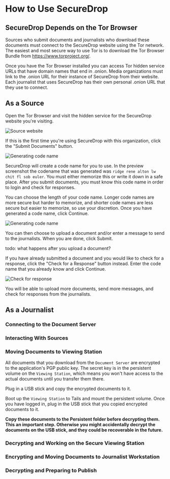 # How to Use SecureDrop

## SecureDrop Depends on the Tor Browser

Sources who submit documents and journalists who download these documents must connect to the SecureDrop website using the Tor network. The easiest and most secure way to use Tor is to download the Tor Browser Bundle from https://www.torproject.org/.

Once you have the Tor Browser installed you can access Tor hidden service URLs that have domain names that end in .onion. Media organizations must link to the .onion URL for their instance of SecureDrop from their website. Each journalist that uses SecureDrop has their own personal .onion URL that they use to connect.

## As a Source

Open the Tor Browser and visit the hidden service for the SecureDrop website you're visiting.

![Source website](https://raw.github.com/freedomofpress/securedrop/master/docs/images/manual/source1.png)

If this is the first time you're using SecureDrop with this organization, click the "Submit Documents" button.

![Generating code name](https://raw.github.com/freedomofpress/securedrop/master/docs/images/manual/source2.png)

SecureDrop will create a code name for you to use. In the preview screenshot the codename that was generated was `ridge rene alton lw chit fl sob euler`. You must either memorize this or write it down in a safe place. After you submit documents, you must know this code name in order to login and check for responses.

You can choose the length of your code name. Longer code names are more secure but harder to memorize, and shorter code names are less secure but easier to memorize, so use your discretion. Once you have generated a code name, click Continue.

![Generating code name](https://raw.github.com/freedomofpress/securedrop/master/docs/images/manual/source3.png)

You can then choose to upload a document and/or enter a message to send to the journalists. When you are done, click Submit.

todo: what happens after you upload a document?

If you have already submitted a document and you would like to check for a response, click the "Check for a Response" button instead. Enter the code name that you already know and click Continue.

![Check for response](https://raw.github.com/freedomofpress/securedrop/master/docs/images/manual/source4.png)

You will be able to upload more documents, send more messages, and check for responses from the journalists.

## As a Journalist

### Connecting to the Document Server

### Interacting With Sources

### Moving Documents to Viewing Station

All documents that you download from the `Document Server` are encrypted to the application's PGP public key. The secret key is in the persistent volume on the `Viewing Station`, which means you won't have access to the actual documents until you transfer them there.

Plug in a USB stick and copy the encrypted documents to it.

Boot up the `Viewing Station` to Tails and mount the persistent volume. Once you have logged in, plug in the USB stick that you copied encrypted documents to it.

**Copy these documents to the Persistent folder before decrypting them. This an important step. Otherwise you might accidentally decrypt the documents on the USB stick, and they could be recoverable in the future.**

### Decrypting and Working on the Secure Viewing Station

### Encrypting and Moving Documents to Journalist Workstation

### Decrypting and Preparing to Publish

